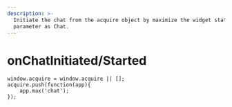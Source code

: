 ```yaml
---
description: >-
  Initiate the chat from the acquire object by maximize the widget state with
  parameter as Chat.
---
```


# onChatInitiated/Started



```text
window.acquire = window.acquire || [];
acquire.push(function(app){
    app.max('chat');
});
```



